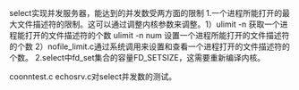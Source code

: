 select实现并发服务器，能达到的并发数受两方面的限制
1.一个进程所能打开的最大文件描述符的限制。这可以通过调整内核参数来调整。1）ulimit -n 获取一个进程能打开的文件描述符的个数
		ulimit -n num 设置一个进程所能打开的文件描述符的个数
	2）nofile_limit.c通过系统调用来设置和查看一个进程打开的文件描述符的个数。
2.select中fd_set集合的容量FD_SETSIZE，这需要重新编译内核。
 
coonntest.c echosrv.c对select并发数的测试。
